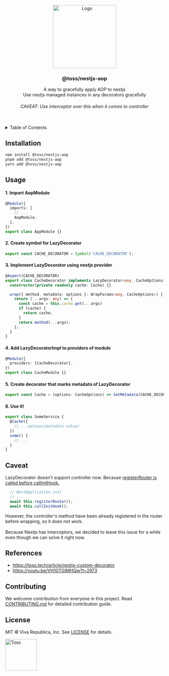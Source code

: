 <!-- PROJECT LOGO -->
<br />
<div align="center">
  <a href="https://github.com/toss/nestjs-aop">
    <img src="https://toss.tech/wp-content/uploads/2022/11/tech-article-nest-js-02.png" alt="Logo" height="200">
  </a>

  <h3 align="center">@toss/nestjs-aop</h3>

  <p align="center">
    A way to gracefully apply AOP to nestjs
    <br>
    Use nestjs managed instances in any decorators gracefully
    <h6>CAVEAT: <a>Use interceptor over this when it comes to controller
</a></h6>
  </p>
</div>

<br>

<!-- TABLE OF CONTENTS -->
<details>
  <summary>Table of Contents</summary>
  <ol>
    <li><a href="#installation">Installation</a></li>
    <li><a href="#usage">Usage</a></li>
    <li><a href="#caveat">Caveat</a></li>
    <li><a href="#references">References</a></li>
    <li><a href="#contributing">Contributing</a></li>
    <li><a href="#license">License</a></li>
  </ol>
</details>




<!-- INSTALLATION -->
## Installation

```sh
npm install @toss/nestjs-aop
pnpm add @toss/nestjs-aop
yarn add @toss/nestjs-aop
```


<!-- USAGE EXAMPLES -->
## Usage

#### 1. Import AopModule
```typescript
@Module({
  imports: [
    // ...
    AopModule,
  ],
})
export class AppModule {}
```

#### 2. Create symbol for LazyDecorator
```typescript
export const CACHE_DECORATOR = Symbol('CACHE_DECORATOR');
```

#### 3. Implement LazyDecorator using nestjs provider
```typescript
@Aspect(CACHE_DECORATOR)
export class CacheDecorator implements LazyDecorator<any, CacheOptions> {
  constructor(private readonly cache: Cache) {}

  wrap({ method, metadata: options }: WrapParams<any, CacheOptions>) {
    return (...args: any) => {
      const cache = this.cache.get(...args)
      if (cache) { 
        return cache;
      }
      return method(...args);
    };
  }
}
```

#### 4. Add LazyDecoratorImpl to providers of module
```typescript
@Module({
  providers: [CacheDecorator],
})
export class CacheModule {}
```

#### 5. Create decorator that marks metadata of LazyDecorator
```typescript
export const Cache = (options: CacheOptions) => SetMetadata(CACHE_DECORATOR, options);
```

#### 6. Use it!
```typescript
export class SomeService {
  @Cache({
    // ...options(metadata value)
  })
  some() {
    // ...
  }
}
```


<!-- CAVEAT -->
## Caveat
LazyDecorator doesn't support controller now. Because [registerRouter is called before callInitHook.](https://github.com/nestjs/nest/blob/349840e0165b38de10e81ebce02b5c878124a9af/packages/core/nest-application.ts#L174-L175)
 
```typescript
  // NestApplication.init
  // ...
  await this.registerRouter();
  await this.callInitHook();
```

However, the controller's method have been already registered in the router before wrapping, so it does not work.
<br>
<br>
Because Nestjs has Interceptors, we decided to leave this issue for a while even though we can solve it right now.


<!-- REFERENCES -->
## References
- https://toss.tech/article/nestjs-custom-decorator
- https://youtu.be/VH1GTGIMHQw?t=2973



<!-- CONTRIBUTING -->
## Contributing
We welcome contribution from everyone in this project. Read [CONTRIBUTING.md](CONTRIBUTING.md) for detailed contribution guide.



<!-- LICENSE -->
## License
MIT © Viva Republica, Inc. See [LICENSE](LICENSE) for details.


<!-- BOTTOM LOGO -->
<a title="Toss" href="https://toss.im">
  <picture>
    <source media="(prefers-color-scheme: dark)" srcset="https://static.toss.im/logos/png/4x/logo-toss-reverse.png">
    <img alt="Toss" src="https://static.toss.im/logos/png/4x/logo-toss.png" width="100">
  </picture>
</a>
